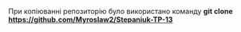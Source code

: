 При копіюванні репозиторію було використано команду 
**git clone https://github.com/Myroslaw2/Stepaniuk-TP-13**  
